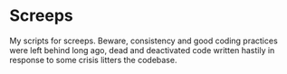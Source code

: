 # Screeps
My scripts for screeps. Beware, consistency and good coding practices were left behind long ago, dead and deactivated code written hastily in response to some crisis litters the codebase.
